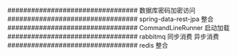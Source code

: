 #################################
数据库密码加密访问
#################################
spring-data-rest-jpa 整合
#################################
CommandLineRunner 启动加载
#################################
rabbitmq 同步消费 异步消费
#################################
redis 整合
